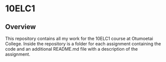 # 10ELC1
## Overview
This repository contains all my work for the 10ELC1 course at Otumoetai College. Inside the repository is a folder for each assignment containing the code and an additional README.md file with a description of the assignment.